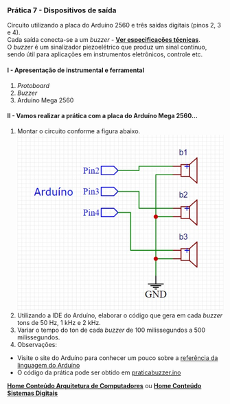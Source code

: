 ### Prática 7 - Dispositivos de saída
Circuito utilizando a placa do Arduíno 2560 e três saídas digitais (pinos 2, 3 e 4).  
Cada saída conecta-se a um *buzzer* - **[Ver especificações técnicas](https://github.com/claytonjasilva/claytonjasilva.github.io/blob/main/arduino/datasheet_buzzer.md)**.  
O *buzzer* é um sinalizador piezoelétrico que produz um sinal contínuo, sendo útil para aplicações em instrumentos eletrônicos, controle etc.

#### I - Apresentação de instrumental e ferramental
1. *Protoboard*
2. *Buzzer*
3. Arduíno Mega 2560

#### II - Vamos realizar a prática com a placa do Arduíno Mega 2560...
1. Montar  o circuito conforme a figura abaixo.  
![Aplicação com *buzzer*](/arq_aulas/images/praticabuzzer.jpg)  
2. Utilizando a IDE do Arduíno, elaborar o código que gera em cada *buzzer* tons de 50 Hz, 1 kHz e 2 kHz.
3. Variar o tempo do ton de cada *buzzer* de 100 milissegundos a 500 milissegundos.
4. Observações:  
- Visite o site do Arduíno para conhecer um pouco sobre a [referência da linguagem do Arduíno](https://www.arduino.cc/reference/en/)  
- O código da prática pode ser obtido em [praticabuzzer.ino](https://github.com/claytonjasilva/prog_exemplos/blob/main/praticabuzzer.ino)

**[Home Conteúdo Arquitetura de Computadores](https://github.com/claytonjasilva/claytonjasilva.github.io/blob/main/arq_aulas.md)**  ou 
**[Home Conteúdo Sistemas Digitais](https://github.com/claytonjasilva/claytonjasilva.github.io/blob/main/sisdig_aulas.md)**   
